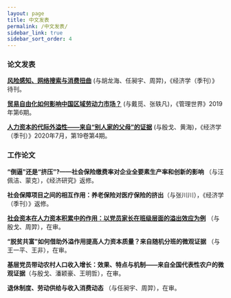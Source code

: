 ```yaml
---
layout: page
title: 中文发表
permalink: /中文发表/
sidebar_link: true
sidebar_sort_order: 4
---
```


### 论文发表
[**风险感知、网络搜索与消费扭曲**](http://scholar.pku.edu.cn/yizhou/publications/feng-xian-gan-zhi-wang-luo-sou-suo-yu-xiao-fei-niu-qu) (与胡龙海、任昶宇、周羿)，《经济学（季刊）》待刊。

[**贸易自由化如何影响中国区域劳动力市场？**](http://www.mwm.net.cn/fileCache/pdf/M/%e8%b4%b8%e6%98%93%e8%87%aa%e7%94%b1%e5%8c%96%e5%a6%82%e4%bd%95%e5%bd%b1%e5%93%8d%e4%b8%ad%e5%9b%bd%e5%8c%ba%e5%9f%9f%e5%8a%b3%e5%8a%a8%e5%8a%9b%e5%b8%82%e5%9c%ba_%e6%88%b4%e8%a7%85.pdf) (与戴觅、张轶凡)，《管理世界》2019年第6期。


[**人力资本的代际外溢性——来自“别人家的父母”的证据**](http://www.oaj.pku.edu.cn/jjx/CN/10.13821/j.cnki.ceq.2020.03.16#1) (与殷戈、黄海)，《经济学（季刊）》2020年7月，第19卷第4期。


### 工作论文
**“倒逼”还是“挤压”?——社会保险缴费率对企业全要素生产率和创新的影响** （与汪佩洁、蒙克），《经济研究》返修。

**社会保障项目之间的相互作用：养老保险对医疗保险的挤出**（与张川川），《经济学（季刊）》返修。

[**社会资本在人力资本积累中的作用：以党员家长在班级层面的溢出效应为例**](http://nsd.pku.edu.cn/docs/20211109110905586320.pdf) （与殷戈、周羿），在审。

**“脱贫共富”如何借助外溢作用提高人力资本质量？来自随机分班的微观证据** （与王一平、王非），在审。 

**基层党员带动农村人口收入增长：效果、特点与机制——来自全国代表性农户的微观证据**（与殷戈、潘颖豪、王明哲），在审。

**退休制度、劳动供给与收入消费动态** （与任昶宇、周羿），在审。


